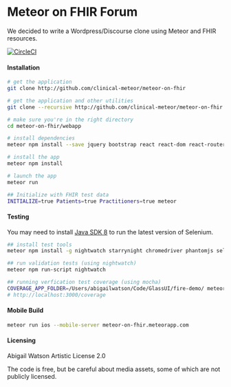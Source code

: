 # Meteor on FHIR Forum
We decided to write a Wordpress/Discourse clone using Meteor and FHIR resources.  

[![CircleCI](https://circleci.com/gh/DxRx/dxrx-aud.svg?style=svg)](https://circleci.com/gh/DxRx/dxrx-aud)  


#### Installation

```sh
# get the application
git clone http://github.com/clinical-meteor/meteor-on-fhir

# get the application and other utilities
git clone --recursive http://github.com/clinical-meteor/meteor-on-fhir

# make sure you're in the right directory
cd meteor-on-fhir/webapp

# install dependencies
meteor npm install --save jquery bootstrap react react-dom react-router react-bootstrap react-komposer react-router-bootstrap faker jquery-validation react-addons-css-transition-group react-addons-pure-render-mixin react-toolbox react-mixin faker react-highcharts eslint-plugin-react eslint-plugin-meteor eslint-config-eslint react-scroll-box

# install the app
meteor npm install

# launch the app
meteor run

## Initialize with FHIR test data
INITIALIZE=true Patients=true Practitioners=true meteor
```


#### Testing    
You may need to install [Java SDK 8](http://www.oracle.com/technetwork/java/javase/downloads/jdk8-downloads-2133151.html) to run the latest version of Selenium.

```sh
## install test tools
meteor npm install -g nightwatch starrynight chromedriver phantomjs selenium-standalone-jar

## run validation tests (using nightwatch)
meteor npm run-script nightwatch

## running verfication test coverage (using mocha)
COVERAGE_APP_FOLDER=/Users/abigailwatson/Code/GlassUI/fire-demo/ meteor npm run-script coverage
# http://localhost:3000/coverage
```

#### Mobile Build  

```sh
meteor run ios --mobile-server meteor-on-fhir.meteorapp.com
```    



#### Licensing

Abigail Watson
Artistic License 2.0

The code is free, but be careful about media assets, some of which are not publicly licensed.  
